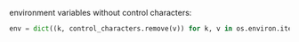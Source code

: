 environment variables without control characters:
```python
env = dict((k, control_characters.remove(v)) for k, v in os.environ.items())
```
